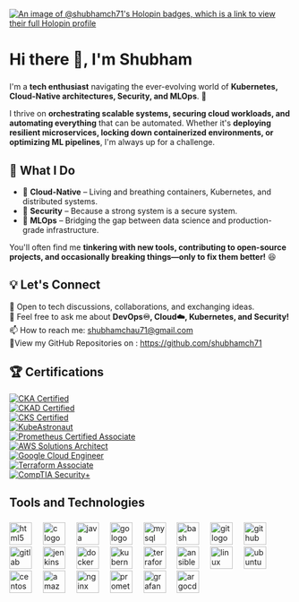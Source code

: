 [![An image of @shubhamch71's Holopin badges, which is a link to view their full Holopin profile](https://holopin.me/shubhamch71)](https://holopin.io/@shubhamch71)

<h1 align="left">Hi there 👋, I'm Shubham</h1>

###

<p align="left">

I'm a **tech enthusiast** navigating the ever-evolving world of **Kubernetes, Cloud-Native architectures, Security, and MLOps**. 🚀  

I thrive on **orchestrating scalable systems, securing cloud workloads, and automating everything** that can be automated. Whether it's **deploying resilient microservices, locking down containerized environments, or optimizing ML pipelines**, I'm always up for a challenge.  

## 🚀 What I Do  
- 🔹 **Cloud-Native** – Living and breathing containers, Kubernetes, and distributed systems.  
- 🔹 **Security** – Because a strong system is a secure system.  
- 🔹 **MLOps** – Bridging the gap between data science and production-grade infrastructure.  

You'll often find me **tinkering with new tools, contributing to open-source projects, and occasionally breaking things—only to fix them better!** 😆  



## 💡 Let's Connect  
📌 Open to tech discussions, collaborations, and exchanging ideas.  
💬 Feel free to ask me about **DevOps♾️, Cloud☁️, Kubernetes, and Security!**  
📫 How to reach me: <a href="mailto:shubhamchau71@gmail.com">shubhamchau71@gmail.com</a><br>
🔎View my GitHub Repositories on : https://github.com/shubhamch71</p>

###


###

## 🏆 Certifications  

[![CKA Certified](https://img.shields.io/badge/Certified-Kubernetes%20Administrator-blue?logo=kubernetes&logoColor=white)](YOUR_CKA_CERTIFICATE_LINK)  
[![CKAD Certified](https://img.shields.io/badge/Certified-Kubernetes%20Application%20Developer-blue?logo=kubernetes&logoColor=white)](YOUR_CKAD_CERTIFICATE_LINK)  
[![CKS Certified](https://img.shields.io/badge/Certified-Kubernetes%20Security%20Specialist-blue?logo=kubernetes&logoColor=white)](YOUR_CKS_CERTIFICATE_LINK)  
[![KubeAstronaut](https://img.shields.io/badge/KubeAstronaut-Kubernetes-326ce5?logo=kubernetes&logoColor=white)](YOUR_KUBEASTRONAUT_CERTIFICATE_LINK)  
[![Prometheus Certified Associate](https://img.shields.io/badge/Prometheus%20Certified%20Associate-orange?logo=prometheus&logoColor=white)](YOUR_PCA_CERTIFICATE_LINK)  
[![AWS Solutions Architect](https://img.shields.io/badge/AWS%20Solutions%20Architect-Associate-FF9900?logo=amazonaws&logoColor=white)](YOUR_AWS_CERTIFICATE_LINK)  
[![Google Cloud Engineer](https://img.shields.io/badge/Google%20Cloud%20Engineer-Associate-4285F4?logo=googlecloud&logoColor=white)](YOUR_GCP_CERTIFICATE_LINK)  
[![Terraform Associate](https://img.shields.io/badge/Terraform%20Certified%20Associate-623CE4?logo=terraform&logoColor=white)](YOUR_TERRAFORM_CERTIFICATE_LINK)  
[![CompTIA Security+](https://img.shields.io/badge/CompTIA-Security%2B-red?logo=comptia&logoColor=white)](YOUR_SECURITY_PLUS_CERTIFICATE_LINK)  



###



<h2 align="left">Tools and Technologies </h2>

###

<div align="left">
  <img src="https://cdn.jsdelivr.net/gh/devicons/devicon/icons/html5/html5-original.svg" height="40" alt="html5 logo"  />
  <img width="12" />
  <img src="https://cdn.jsdelivr.net/gh/devicons/devicon/icons/c/c-original.svg" height="40" alt="c logo"  />
  <img width="12" />
  <img src="https://cdn.jsdelivr.net/gh/devicons/devicon/icons/java/java-original.svg" height="40" alt="java logo"  />
  <img width="12" />
  <img src="https://cdn.jsdelivr.net/gh/devicons/devicon/icons/go/go-original.svg" height="40" alt="go logo"  />
  <img width="12" />
  <img src="https://cdn.jsdelivr.net/gh/devicons/devicon/icons/mysql/mysql-original.svg" height="40" alt="mysql logo"  />
  <img width="12" />
  <img src="https://skillicons.dev/icons?i=bash" height="40" alt="bash logo"  />
  <img width="12" />
  <img src="https://cdn.simpleicons.org/git/F05032" height="40" alt="git logo"  />
  <img width="12" />
  <img src="https://skillicons.dev/icons?i=github" height="40" alt="github logo"  />
  <img width="12" />
  <img src="https://skillicons.dev/icons?i=gitlab" height="40" alt="gitlab logo"  />
  <img width="12" />
  <img src="https://skillicons.dev/icons?i=jenkins" height="40" alt="jenkins logo"  />
  <img width="12" />
  <img src="https://cdn.jsdelivr.net/gh/devicons/devicon/icons/docker/docker-original.svg" height="40" alt="docker logo"  />
  <img width="12" />
  <img src="https://skillicons.dev/icons?i=kubernetes" height="40" alt="kubernetes logo"  />
  <img width="12" />
  <img src="https://cdn.simpleicons.org/terraform/7B42BC" height="40" alt="terraform logo"  />
  <img width="12" />
  <img src="https://cdn.jsdelivr.net/gh/devicons/devicon/icons/ansible/ansible-original.svg" height="40" alt="ansible logo"  />
  <img width="12" />
  <img src="https://cdn.jsdelivr.net/gh/devicons/devicon/icons/linux/linux-original.svg" height="40" alt="linux logo"  />
  <img width="12" />
  <img src="https://cdn.simpleicons.org/ubuntu/E95420" height="40" alt="ubuntu logo"  />
  <img width="12" />
  <img src="https://cdn.jsdelivr.net/gh/devicons/devicon/icons/centos/centos-original.svg" height="40" alt="centos logo"  />
  <img width="12" />
  <img src="https://skillicons.dev/icons?i=aws" height="40" alt="amazonwebservices logo"  />
  <img width="12" />
  <img src="https://cdn.simpleicons.org/nginx/009639" height="40" alt="nginx logo"  />
  <img width="12" />
  <img src="https://skillicons.dev/icons?i=prometheus" height="40" alt="prometheus logo"  />
  <img width="12" />
  <img src="https://skillicons.dev/icons?i=grafana" height="40" alt="grafana logo"  />
  <img width="12" />
  <img src="https://cdn.jsdelivr.net/gh/devicons/devicon/icons/argocd/argocd-original.svg" height="40" alt="argocd logo"  />
</div>

###
